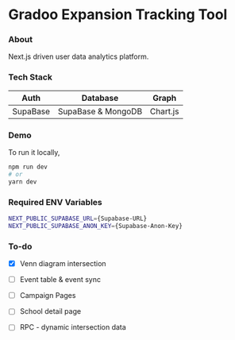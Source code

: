 # **Gradoo Expansion Tracking Tool**

### **About**
Next.js driven user data analytics platform.

### **Tech Stack**
|Auth|Database|Graph|
|:-:|:-:|:-:|
|SupaBase|SupaBase & MongoDB|Chart.js|

### **Demo**
To run it locally,

```bash
npm run dev
# or
yarn dev
```
### **Required ENV Variables**

```bash
NEXT_PUBLIC_SUPABASE_URL={Supabase-URL}
NEXT_PUBLIC_SUPABASE_ANON_KEY={Supabase-Anon-Key}
```

### **To-do**
- [x] Venn diagram intersection
- [ ] Event table & event sync
- [ ] Campaign Pages
- [ ] School detail page

- [ ] RPC - dynamic intersection data
